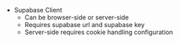 - Supabase Client
  - Can be browser-side or server-side
  - Requires supabase url and supabase key
  - Server-side requires cookie handling configuration
